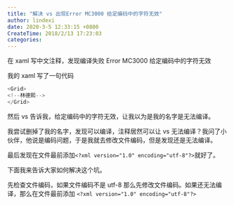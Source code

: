 ```yaml
---
title: "解决 vs 出现Error MC3000 给定编码中的字符无效"
author: lindexi
date: 2020-3-5 12:33:15 +0800
CreateTime: 2018/2/13 17:23:03
categories: 
---
```


在 xaml 写中文注释，发现编译失败 Error MC3000 给定编码中的字符无效

<!--more-->


<!-- CreateTime:2018/2/13 17:23:03 -->


我的 xaml 写了一句代码

```csharp
<Grid>
<!--林德熙-->
</Grid>
```

然后 vs 告诉我，给定编码中的字符无效，让我以为是我的名字是无法编译。

我尝试删掉了我的名字，发现可以编译，注释居然可以让 vs 无法编译？我问了小伙伴，他说是编码问题，于是我就去修改文件编码，但是发现还是无法编译。

最后发现在文件最前添加`<?xml version="1.0" encoding="utf-8"?>`就好了。

下面我来告诉大家如何解决这个坑。

先检查文件编码，如果文件编码不是 utf-8 那么先修改文件编码。如果还无法编译，那么在文件最前添加 `<?xml version="1.0" encoding="utf-8"?>`

